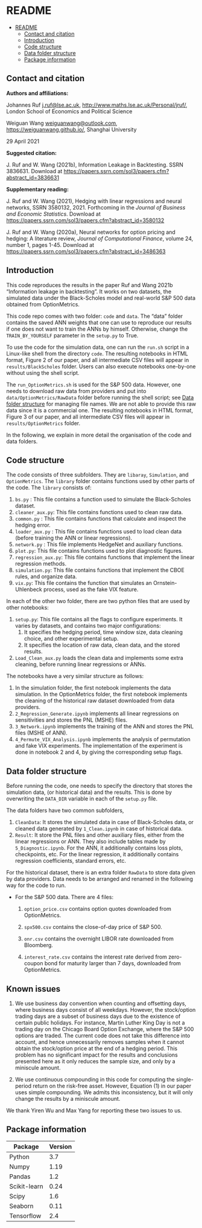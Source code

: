 # README	
- [README](#readme)
  - [Contact and citation](#contact-and-citation)
  - [Introduction](#introduction)
  - [Code structure](#code-structure)
  - [Data folder structure](#data-folder-structure)
  - [Package information](#package-information)


## Contact and citation

**Authors and affiliations:**

Johannes Ruf [j.ruf@lse.ac.uk](), http://www.maths.lse.ac.uk/Personal/jruf/, London School of Economics and Political Science

Weiguan Wang [weiguanwang@outlook.com](), https://weiguanwang.github.io/, Shanghai University

29 April 2021

**Suggested citation:**

J. Ruf and W. Wang (2021b), Information Leakage in Backtesting. SSRN 3836631. Download at https://papers.ssrn.com/sol3/papers.cfm?abstract_id=3836631

**Supplementary reading:**

J. Ruf and W. Wang (2021), Hedging with linear regressions and neural networks, SSRN 3580132, 2021. Forthcoming in the *Journal of Business and Economic Statistics*. Download at https://papers.ssrn.com/sol3/papers.cfm?abstract_id=3580132
    

J. Ruf and W. Wang (2020a), Neural networks for option pricing and hedging: A literature review, *Journal of Computational Finance*, volume 24, number 1, pages 1-45. Download at  https://papers.ssrn.com/sol3/papers.cfm?abstract_id=3486363

## Introduction

This code reproduces the results in the paper Ruf and Wang 2021b “Information leakage in backtesting”. It works on two datasets, the simulated data under the Black-Scholes model and real-world S&P 500 data obtained from OptionMetrics. 

This code repo comes with two folder: `code` and `data`. The “data” folder contains the saved ANN weights that one can use to reproduce our results if one does not want to train the ANNs by himself. Otherwise, change the `TRAIN_BY_YOURSELF` parameter in the `setup.py` to True. 

To use the code for the simulation data, one can run the `run.sh`  script in a Linux-like shell from the directory `code`.  The resulting notebooks in HTML format, Figure 2 of our paper, and all intermediate CSV files will appear in `results/BlackScholes` folder. Users can also execute notebooks one-by-one without using the shell script.

The `run_OptionMetrics.sh` is used for the S&P 500 data. However, one needs to download raw data from providers and put into `data/OptionMetrics/RawData` folder before running the shell script; see [Data folder structure](#Data-folder-structure) for managing file names. We are not able to provide this raw data since it is a commercial one. The resulting notebooks in HTML format, Figure 3 of our paper, and all intermediate CSV files will appear in `results/OptionMetrics` folder.

In the following, we explain in more detail the organisation of the code and data folders.

## Code structure

The code consists of three subfolders. They are `libaray`, `Simulation`, and `OptionMetrics`. The `library` folder contains functions used by other parts of the code. The `library` consists of:

1. `bs.py` : This file contains a function used to simulate the Black-Scholes dataset.
2. `cleaner_aux.py`: This file contains functions used to clean raw data.
3. `common.py` : This file contains functions that calculate and inspect the hedging error.
4. `loader_aux.py` : This file contains functions used to load clean data (before training the ANN or linear regressions).
5. `network.py` : This file implements HedgeNet and auxiliary functions.
6. `plot.py`: This file contains functions used to plot diagnostic figures. 
7. `regression_aux.py`: This file contains functions that implement the linear regression methods.
8. `simulation.py`: This file contains functions that implement the CBOE rules, and organize data.
9.  `vix.py`: This file contains the function that simulates an Ornstein-Uhlenbeck  process, used as the fake VIX feature.



In each of the other two folder, there are two python files that are used by other notebooks:

1. `setup.py`: This file contains all the flags to configure experiments. It varies by datasets, and contains two major configurations:
   1. It specifies the hedging period, time window size, data cleaning choice, and other experimental setup.
   2. It specifies the location of raw data, clean data, and the stored results.
2.  `Load_Clean_aux.py` loads the clean data and implements some extra cleaning, before running linear regressions or ANNs.

The notebooks have a very similar structure as follows:

1. In the simulation folder, the first notebook implements the data simulation. In the OptionMetrics folder, the first notebook implements the cleaning of the historical raw dataset downloaded from data providers. 
2. `2_Regression_Generate.ipynb` implements all linear regressions on sensitivities and stores the PNL (MSHE) files.
4. `3_Network.ipynb` implements the training of the ANN and stores the PNL files (MSHE of ANN).
5. `4_Permute_VIX_Analysis.ipynb` implements the analysis of permutation and fake VIX experiments. The implementation of the experiment is done in notebook 2 and 4, by giving the corresponding setup flags. 

## Data folder structure

Before running the code, one needs to specify the directory that stores the simulation data, (or historical data) and the results. This is done by overwriting the `DATA_DIR` variable in each of the `setup.py` file. 

The data folders  have two common subfolders,

1. `CleanData`: It stores the simulated data in case of Black-Scholes data, or cleaned data generated by `1_Clean.ipynb` in case of historical data.
2. `Result`: It store the PNL files and other auxiliary files, either from the linear regressions or ANN. They also include  tables made by `5_Diagnostic.ipynb`. For the ANN, it additionally contains loss plots, checkpoints, etc. For the linear regression, it additionally contains regression coefficients, standard errors, etc.

For the historical dataset, there is an extra folder `RawData` to store data given by data providers. Data needs to be arranged and renamed in the following way for the code to run.

- For the S\&P 500 data. There are 4 files:

  1. `option_price.csv` contains option quotes downloaded from OptionMetrics. 

  2. `spx500.csv` contains the close-of-day price of S\&P 500. 

  3. `onr.csv` contains the overnight LIBOR rate downloaded from Bloomberg.

  4. `interest_rate.csv` contains the interest rate derived from zero-coupon bond for maturity larger than 7 days, downloaded from OptionMetrics.

## Known issues

1. We use business day convention when counting and offsetting days, where business days consist of all weekdays. However, the stock/option trading days are a subset of  business days due to the existence of certain public holidays. For instance, Martin Luther King Day is not a trading day on the Chicago Board Option Exchange, where the S\&P 500 options are traded.  The current code does not take this difference into account, and hence unnecessarily removes samples when it cannot obtain the stock/option price at the end of a hedging period. This problem has no significant impact for the results and conclusions presented here as it only reduces the sample size, and only by a miniscule amount.

2. We use continuous compounding in this code for computing the single-period return on the risk-free asset. However, Equation (1) in our paper uses simple compounding. We admits this inconsistency, but it will only change the results by a miniscule amount. 

We thank Yiren Wu and Max Yang for reporting these two issues to us.

## Package information

| Package      | Version |
| ------------ | ------- |
| Python       | 3.7     |
| Numpy        | 1.19  |
| Pandas       | 1.2 |
| Scikit-learn | 0.24  |
| Scipy        | 1.6   |
| Seaborn      | 0.11    |
| Tensorflow   | 2.4     |

